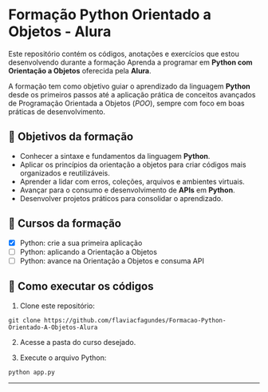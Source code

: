 
# Formação Python Orientado a Objetos - Alura

Este repositório contém os códigos, anotações e exercícios que estou desenvolvendo durante a formação Aprenda a programar em **Python com Orientação a Objetos** oferecida pela **Alura**.

A formação tem como objetivo guiar o aprendizado da linguagem **Python** desde os primeiros passos até a aplicação prática de conceitos avançados de Programação Orientada a Objetos (*POO*), sempre com foco em boas práticas de desenvolvimento.

## 🎯 Objetivos da formação

- Conhecer a sintaxe e fundamentos da linguagem **Python**.
- Aplicar os princípios da orientação a objetos para criar códigos mais organizados e reutilizáveis.
- Aprender a lidar com erros, coleções, arquivos e ambientes virtuais.
- Avançar para o consumo e desenvolvimento de **APIs** em **Python**.
- Desenvolver projetos práticos para consolidar o aprendizado.

## 📌 Cursos da formação

- [x] Python: crie a sua primeira aplicação
- [ ] Python: aplicando a Orientação a Objetos
- [ ] Python: avance na Orientação a Objetos e consuma API

## 🚀 Como executar os códigos

1. Clone este repositório:

~~~
git clone https://github.com/flaviacfagundes/Formacao-Python-Orientado-A-Objetos-Alura
~~~

2. Acesse a pasta do curso desejado.

3. Execute o arquivo Python:

~~~
python app.py
~~~

---
